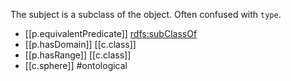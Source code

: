 
The subject is a subclass of the object. Often confused with `type`.

- [[p.equivalentPredicate]] [rdfs:subClassOf](http://www.w3.org/2000/01/rdf-schema#subClassOf)
- [[p.hasDomain]] [[c.class]]
- [[p.hasRange]] [[c.class]]
- [[c.sphere]] #ontological